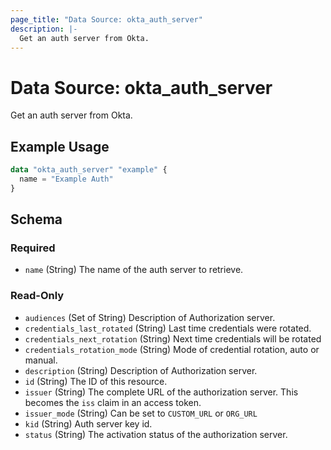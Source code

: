 ```yaml
---
page_title: "Data Source: okta_auth_server"
description: |-
  Get an auth server from Okta.
---
```


# Data Source: okta_auth_server

Get an auth server from Okta.

## Example Usage

```terraform
data "okta_auth_server" "example" {
  name = "Example Auth"
}
```

<!-- schema generated by tfplugindocs -->
## Schema

### Required

- `name` (String) The name of the auth server to retrieve.

### Read-Only

- `audiences` (Set of String) Description of Authorization server.
- `credentials_last_rotated` (String) Last time credentials were rotated.
- `credentials_next_rotation` (String) Next time credentials will be rotated
- `credentials_rotation_mode` (String) Mode of credential rotation, auto or manual.
- `description` (String) Description of Authorization server.
- `id` (String) The ID of this resource.
- `issuer` (String) The complete URL of the authorization server. This becomes the `iss` claim in an access token.
- `issuer_mode` (String) Can be set to `CUSTOM_URL` or `ORG_URL`
- `kid` (String) Auth server key id.
- `status` (String) The activation status of the authorization server.


